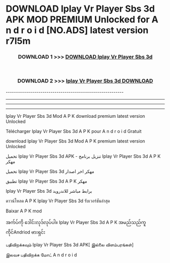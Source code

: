 # DOWNLOAD Iplay Vr Player Sbs 3d  APK MOD PREMIUM Unlocked for A n d r o i d [NO.ADS] latest version r7l5m 



<div align="center">

<h3>DOWNLOAD 1 >>> <a href="https://getmod2.web.app/?judul=Iplay Vr Player Sbs 3d ">DOWNLOAD Iplay Vr Player Sbs 3d </a></h3><br>

<h3>DOWNLOAD 2 >>> <a href="https://getmod2.web.app/?judul=Iplay Vr Player Sbs 3d ">Iplay Vr Player Sbs 3d  DOWNLOAD </a></h3>

</div>
----------------------------------------------------------

----------------------------------------------------------

----------------------------------------------------------

----------------------------------------------------------

Iplay Vr Player Sbs 3d  Mod A P K download premium latest version Unlocked

Télécharger Iplay Vr Player Sbs 3d  A P K pour A n d r o i d Gratuit

download Iplay Vr Player Sbs 3d  Mod A P K premium latest version Unlocked

تحميل Iplay Vr Player Sbs 3d  APK - تنزيل برنامج Iplay Vr Player Sbs 3d  A P K مهكر

تحميل Iplay Vr Player Sbs 3d  مهكر اخر اصدار

تطبيق Iplay Vr Player Sbs 3d  A P K مهكر

Iplay Vr Player Sbs 3d  برابط مباشر للاندرويد

ดาวน์โหลด A P K Iplay Vr Player Sbs 3d  รับเวอร์ชันล่าสุด

Baixar A P K mod

အက်ပ်ကို ဒေါင်းလုဒ်လုပ်ပါ။ Iplay Vr Player Sbs 3d  A P K အမည်သည်ကူကိုင်Andriod ဗားရှင်း

பதிவிறக்கவும் Iplay Vr Player Sbs 3d  APK[ இல்லை விளம்பரங்கள்] 
 
இலவச பதிவிறக்க மோட் A n d r o i d



